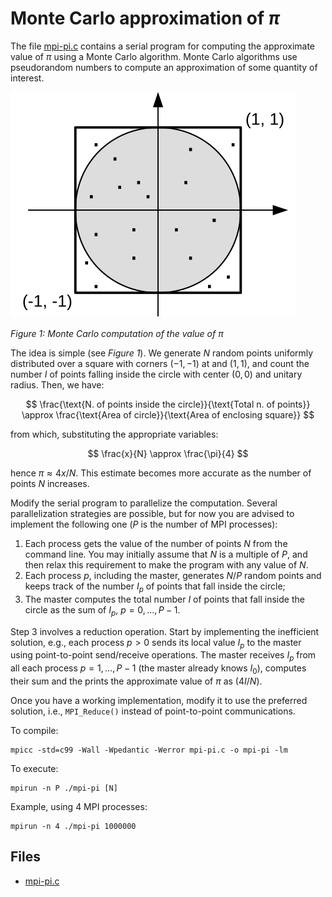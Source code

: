 # Monte Carlo approximation of $\pi$

The file [mpi-pi.c](base/mpi-pi.c) contains a serial program for computing the approximate value of $\pi$ using a Monte Carlo
algorithm.
Monte Carlo algorithms use pseudorandom numbers to compute an approximation of some quantity of interest.

![Figure 1: Monte Carlo computation of the value of $\pi$](img/pi_Monte_Carlo.svg)

*Figure 1: Monte Carlo computation of the value of $\pi$*

The idea is simple (see *Figure 1*).
We generate $N$ random points uniformly distributed over a square with corners $(-1, -1)$ at and $(1, 1)$, and count the number
$I$ of points falling inside the circle with center $(0, 0)$ and unitary radius.
Then, we have:

$$ \frac{\text{N. of points inside the circle}}{\text{Total n. of points}}
   \approx \frac{\text{Area of circle}}{\text{Area of enclosing square}} $$

from which, substituting the appropriate variables:

$$ \frac{x}{N} \approx \frac{\pi}{4} $$

hence $\pi \approx 4x / N$. This estimate becomes more accurate as the number of points $N$ increases.

Modify the serial program to parallelize the computation.
Several parallelization strategies are possible, but for now you are advised to implement the following one ($P$ is the number of
MPI processes):

1. Each process gets the value of the number of points $N$ from the command line. You may initially assume that $N$ is a multiple
   of $P$, and then relax this requirement to make the program with any value of $N$.
2. Each process $p$, including the master, generates $N / P$ random points and keeps track of the number $I_p$ of points that
   fall inside the circle;
3. The master computes the total number $I$ of points that fall inside the circle as the sum of $I_p$, $p = 0, \ldots, P - 1$.

Step 3 involves a reduction operation. Start by implementing the inefficient solution, e.g., each process $p > 0$ sends its local
value $I_p$ to the master using point-to-point send/receive operations.
The master receives $I_p$ from all each process $p = 1, \ldots, P - 1$ (the master already knows $I_0$), computes their sum and
the prints the approximate value of $\pi$ as $(4I / N)$.

Once you have a working implementation, modify it to use the preferred solution, i.e., `MPI_Reduce()` instead of point-to-point
communications.

To compile:

```shell
mpicc -std=c99 -Wall -Wpedantic -Werror mpi-pi.c -o mpi-pi -lm
```

To execute:

```shell
mpirun -n P ./mpi-pi [N]
```

Example, using 4 MPI processes:

```shell
mpirun -n 4 ./mpi-pi 1000000
```

## Files

- [mpi-pi.c](base/mpi-pi.c)
